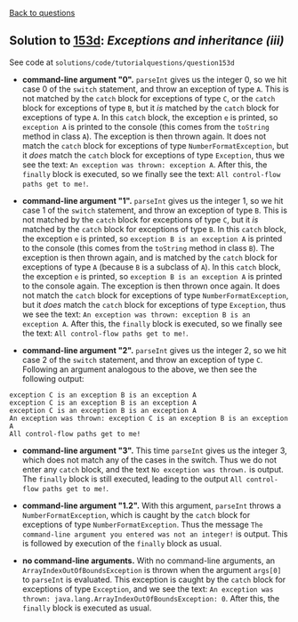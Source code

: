 [Back to questions](../README.md)

## Solution to [153d](../questions/153d.md): *Exceptions and inheritance (iii)*

See code at `solutions/code/tutorialquestions/question153d`

* **command-line argument "0".** `parseInt` gives us the integer 0, so we hit case 0 of the `switch` statement, and throw
an exception of type `A`.  This is not matched by the `catch` block for exceptions of type `C`, or the `catch` block
for exceptions of type `B`, but it *is* matched by the `catch` block for exceptions of type `A`.  In this `catch` block, the exception `e` is printed, so `exception A` is printed to the console (this comes from the `toString` method in class `A`).  The exception is then thrown again.  It does not match the `catch` block for exceptions of type `NumberFormatException`, but it *does* match the `catch` block for exceptions of type `Exception`, thus we see the text:
`An exception was thrown: exception A`.  After this, the `finally` block is executed, so we finally see the text: `All control-flow paths get to me!`.

* **command-line argument "1".** `parseInt` gives us the integer 1, so we hit case 1 of the `switch` statement, and throw
an exception of type `B`.  This is not matched by the `catch` block for exceptions of type `C`, but it *is* matched
by the `catch` block for exceptions of type `B`.  In this `catch` block, the exception `e` is printed, so `exception B is an exception A` is printed to the console (this comes from the `toString` method in class `B`).  The exception is then thrown again, and
is matched by the `catch` block for exceptions of type `A` (because `B` is a subclass of `A`).  In this `catch` block, the exception `e` is printed, so `exception B is an exception A` is printed to the console again.  The exception is then thrown once again.  It does not match the `catch` block for exceptions of type `NumberFormatException`, but it *does* match the `catch` block for exceptions of type `Exception`, thus we see the text:
`An exception was thrown: exception B is an exception A`.  After this, the `finally` block is executed, so we finally see the text: `All control-flow paths get to me!`.

* **command-line argument "2".** `parseInt` gives us the integer 2, so we hit case 2 of the `switch` statement, and throw
an exception of type `C`.  Following an argument analogous to the above, we then see the following output:

```
exception C is an exception B is an exception A
exception C is an exception B is an exception A
exception C is an exception B is an exception A
An exception was thrown: exception C is an exception B is an exception A
All control-flow paths get to me!
```

* **command-line argument "3".** This time `parseInt` gives us the integer 3, which does not match any of the cases in the switch.  Thus we do not enter any `catch` block, and the text `No exception was thrown.` is output.  The `finally` block is still executed, leading to the output `All control-flow paths get to me!`.

* **command-line argument "1.2".**  With this argument, `parseInt` throws a `NumberFormatException`, which is caught by the `catch` block for exceptions of type `NumberFormatException`.  Thus the message `The command-line argument you entered was not an integer!` is output.  This is followed by execution of the `finally` block as usual.

* **no command-line arguments.**  With no command-line arguments, an `ArrayIndexOutOfBoundsException` is thrown when the argument `args[0]` to `parseInt` is evaluated.  This exception is caught by the `catch` block for exceptions of type `Exception`, and we see the text: `An exception was thrown: java.lang.ArrayIndexOutOfBoundsException: 0`.  After this, the
    `finally` block is executed as usual.

